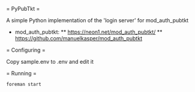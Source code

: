 = PyPubTkt =

A simple Python implementation of the 'login server' for mod_auth_pubtkt

* mod_auth_pubtkt: 
** https://neon1.net/mod_auth_pubtkt/ 
** https://github.com/manuelkasper/mod_auth_pubtkt

= Configuring =

Copy sample.env to .env and edit it

= Running =

    foreman start
